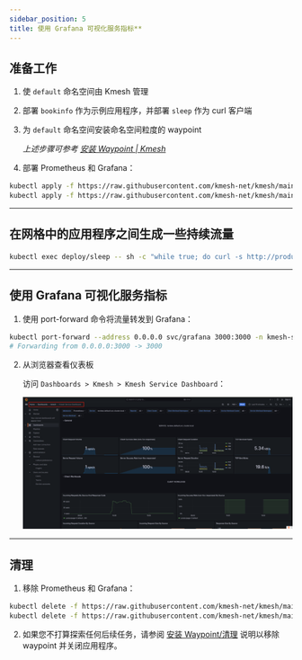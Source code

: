 ```yaml
---
sidebar_position: 5
title: 使用 Grafana 可视化服务指标**
---
```


## 准备工作

1. 使 `default` 命名空间由 Kmesh 管理
2. 部署 `bookinfo` 作为示例应用程序，并部署 `sleep` 作为 curl 客户端
3. 为 `default` 命名空间安装命名空间粒度的 waypoint

   _上述步骤可参考 [安装 Waypoint | Kmesh](#)_

4. 部署 Prometheus 和 Grafana：

```bash
kubectl apply -f https://raw.githubusercontent.com/kmesh-net/kmesh/main/samples/addons/prometheus.yaml
kubectl apply -f https://raw.githubusercontent.com/kmesh-net/kmesh/main/samples/addons/grafana.yaml
```

---

## 在网格中的应用程序之间生成一些持续流量

```bash
kubectl exec deploy/sleep -- sh -c "while true; do curl -s http://productpage:9080/productpage | grep reviews-v.-; sleep 1; done"
```

---

## 使用 Grafana 可视化服务指标

1. 使用 port-forward 命令将流量转发到 Grafana：

```bash
kubectl port-forward --address 0.0.0.0 svc/grafana 3000:3000 -n kmesh-system
# Forwarding from 0.0.0.0:3000 -> 3000
```

2. 从浏览器查看仪表板

   访问 `Dashboards > Kmesh > Kmesh Service Dashboard`：

   ![image](images/grafana.png)

---

## 清理

1. 移除 Prometheus 和 Grafana：

```bash
kubectl delete -f https://raw.githubusercontent.com/kmesh-net/kmesh/main/samples/addons/prometheus.yaml
kubectl delete -f https://raw.githubusercontent.com/kmesh-net/kmesh/main/samples/addons/grafana.yaml
```

2. 如果您不打算探索任何后续任务，请参阅 [安装 Waypoint/清理](#) 说明以移除 waypoint 并关闭应用程序。

